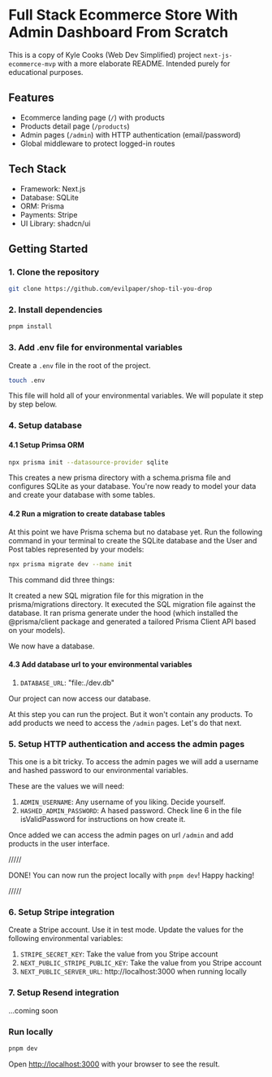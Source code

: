 # Full Stack Ecommerce Store With Admin Dashboard From Scratch

This is a copy of Kyle Cooks (Web Dev Simplified) project `next-js-ecommerce-mvp` with a more elaborate README.
Intended purely for educational purposes.

## Features

- Ecommerce landing page (`/`) with products
- Products detail page (`/products`)
- Admin pages (`/admin`) with HTTP authentication (email/password)
- Global middleware to protect logged-in routes

## Tech Stack

- Framework: Next.js
- Database: SQLite
- ORM: Prisma
- Payments: Stripe
- UI Library: shadcn/ui

## Getting Started

### 1. Clone the repository

```bash
git clone https://github.com/evilpaper/shop-til-you-drop
```

### 2. Install dependencies

```bash
pnpm install
```

### 3. Add .env file for environmental variables

Create a `.env` file in the root of the project.

```bash
touch .env
```

This file will hold all of your environmental variables. We will populate it step by step below.

### 4. Setup database

#### 4.1 Setup Primsa ORM

```bash
npx prisma init --datasource-provider sqlite
```

This creates a new prisma directory with a schema.prisma file and configures SQLite as your database. You're now ready to model your data and create your database with some tables.

#### 4.2 Run a migration to create database tables

At this point we have Prisma schema but no database yet. Run the following command in your terminal to create the SQLite database and the User and Post tables represented by your models:

```bash
npx prisma migrate dev --name init
```

This command did three things:

It created a new SQL migration file for this migration in the prisma/migrations directory.
It executed the SQL migration file against the database.
It ran prisma generate under the hood (which installed the @prisma/client package and generated a tailored Prisma Client API based on your models).

We now have a database.

#### 4.3 Add database url to your environmental variables

1. `DATABASE_URL`: "file:./dev.db"

Our project can now access our database.

At this step you can run the project. But it won't contain any products. To add products we need to access the `/admin` pages. Let's do that next.

### 5. Setup HTTP authentication and access the admin pages

This one is a bit tricky. To access the admin pages we will add a username and hashed password to our environmental variables.

These are the values we will need:

1. `ADMIN_USERNAME`: Any username of you liking. Decide yourself.
1. `HASHED_ADMIN_PASSWORD`: A hased password. Check line 6 in the file isValidPassword for instructions on how create it.

Once added we can access the admin pages on url `/admin` and add products in the user interface.

/////

DONE! You can now run the project locally with `pnpm dev`! Happy hacking!

/////

### 6. Setup Stripe integration

Create a Stripe account. Use it in test mode. Update the values for the following environmental variables:

1. `STRIPE_SECRET_KEY`: Take the value from you Stripe account
1. `NEXT_PUBLIC_STRIPE_PUBLIC_KEY`: Take the value from you Stripe account
1. `NEXT_PUBLIC_SERVER_URL`: http://localhost:3000 when running locally

### 7. Setup Resend integration

...coming soon

### Run locally

```bash
pnpm dev
```

Open [http://localhost:3000](http://localhost:3000) with your browser to see the result.
